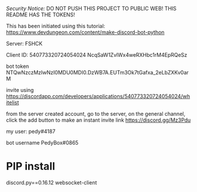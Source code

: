 *Security Notice:* DO NOT PUSH THIS PROJECT TO PUBLIC WEB! THIS README HAS THE TOKENS!

This has been initiated using this tutorial: https://www.devdungeon.com/content/make-discord-bot-python

Server: FSHCK

Client ID: 540773320724054024
NcqSaW1ZvlWx4weRXHbc1rM4EpRQeSz

bot token
NTQwNzczMzIwNzI0MDU0MDI0.DzWB7A.EUTm3Ok7tGafxa_2eLbZXKv0arM

invite using https://discordapp.com/developers/applications/540773320724054024/whitelist

from the server created account, go to the server, on the general channel, click the add button to make an instant invite link
https://discord.gg/Mz3Pdu

my user:
pedy#4187

bot username
PedyBox#0865


# PIP install
discord.py==0.16.12
websocket-client

